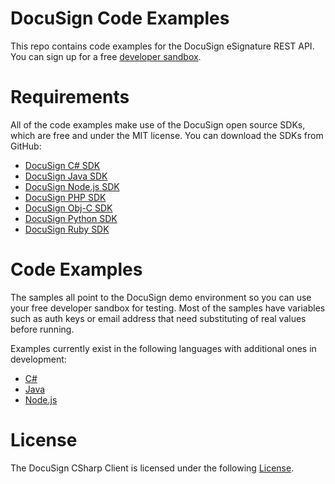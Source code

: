 # DocuSign Code Examples

This repo contains code examples for the DocuSign eSignature REST API. You can sign up for a free [developer sandbox](https://www.docusign.com/developer-center). 

Requirements
============

All of the code examples make use of the DocuSign open source SDKs, which are free and under the MIT license. You can download the SDKs from GitHub:

* [DocuSign C# SDK](https://github.com/docusign/docusign-csharp-client)
* [DocuSign Java SDK](https://github.com/docusign/docusign-java-client)
* [DocuSign Node.js SDK](https://github.com/docusign/docusign-node-client)
* [DocuSign PHP SDK](https://github.com/docusign/docusign-php-client)
* [DocuSign Obj-C SDK](https://github.com/docusign/docusign-objc-client)
* [DocuSign Python SDK](https://github.com/docusign/docusign-python-client)
* [DocuSign Ruby SDK](https://github.com/docusign/docusign-ruby-client)

Code Examples
=============

The samples all point to the DocuSign demo environment so you can use your free developer sandbox for testing. Most of the samples have variables such as auth keys or email address that need substituting of real values before running.

Examples currently exist in the following languages with additional ones in development:

* [C#](csharp)
* [Java](java)
* [Node.js](node)

License
=======

The DocuSign CSharp Client is licensed under the following [License](LICENSE).
